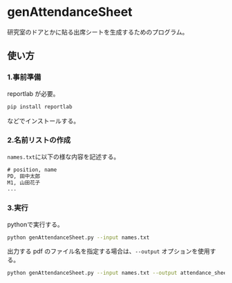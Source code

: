 # genAttendanceSheet
研究室のドアとかに貼る出席シートを生成するためのプログラム。

## 使い方
### 1.事前準備
reportlab が必要。
```bash
pip install reportlab
```
などでインストールする。

### 2.名前リストの作成
`names.txt`に以下の様な内容を記述する。
```txt
# position, name
PD, 田中太郎
M1, 山田花子
...
```

### 3.実行
pythonで実行する。
```bash
python genAttendanceSheet.py --input names.txt
```
出力する pdf のファイル名を指定する場合は、`--output` オプションを使用する。
```bash
python genAttendanceSheet.py --input names.txt --output attendance_sheet.pdf
```
